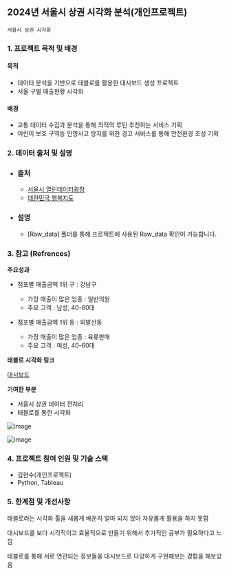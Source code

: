 ## 2024년 서울시 상권 시각화 분석(개인프로젝트)

`서울시 상권 시각화`

### 1. 프로젝트 목적 및 배경

#### 목적
- 데이터 분석을 기반으로 태블로를 활용한 대시보드 생성 프로젝트
- 서울 구별 매출현황 시각화

#### 배경
- 교통 데이터 수집과 분석을 통해 최적의 루틴 추천하는 서비스 기획
- 어린이 보호 구역등 인명사고 방지를 위한 경고 서비스를 통해 안전환경 조성 기획

### 2. 데이터 출처 및 설명
 - ### 출처
   - [서울시 열린데이터광장](https://data.seoul.go.kr/)
   - [대한민국 행복지도](http://www.happykorea.re.kr/)
     
 - ### 설명
   - [Raw_data] 폴더를 통해 프로젝트에 사용된 Raw_data 확인이 가능합니다.

### 3. 참고 (Refrences)
**주요성과**
 - 점포별 매출금액 1위 구 : 강남구
   - 가장 매출이 많은 업종 : 일반의원
   - 주요 고객 : 남성, 40-60대

 - 점포별 매출금액 1위 동 : 외발산동
   - 가장 매출이 많은 업종 : 육류판매
   - 주요 고객 : 여성, 40-60대
  
**태블로 시각화 링크**

[대시보드](https://public.tableau.com/app/profile/hyunsoo.kim0813/viz/__17087871747590/sheet9?publish=yes)

**기여한 부분**
- 서울시 상권 데이터 전처리
- 태블로를 통한 시각화

![image](https://github.com/hyunsookim0813/Portfolio_hs/assets/100894661/802d973d-8ac2-4f20-a7ff-c3da44c206c4)

![image](https://github.com/hyunsookim0813/Portfolio_hs/assets/100894661/29b5c7b5-0452-4cc4-bc09-ab8f931e6e88)

### 4. 프로젝트 참여 인원 및 기술 스택
- 김현수(개인프로젝트)
- Python, Tableau

### 5. 한계점 및 개선사항
태블로라는 시각화 툴을 새롭게 배운지 얼마 되지 않아 자유롭게 활용을 하지 못함

대시보드를 보다 시각적이고 효율적으로 만들기 위해서 추가적인 공부가 필요하다고 느낌

태블로를 통해 서로 연관되는 정보들을 대시보드로 다양하게 구현해보는 경험을 해보았음
